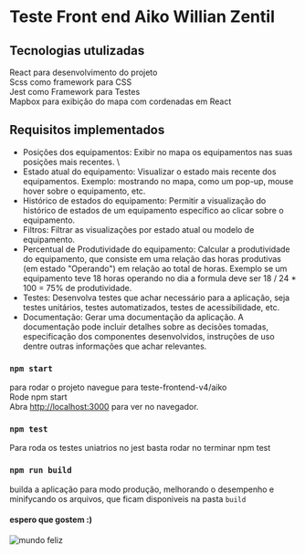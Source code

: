 # Teste Front end Aiko Willian Zentil


## Tecnologias utulizadas

React para desenvolvimento do projeto <br />
Scss como framework para CSS <br/>
Jest como Framework para Testes <br />
Mapbox para exibição do mapa com cordenadas em React

## Requisitos implementados

- Posições dos equipamentos: Exibir no mapa os equipamentos nas suas posições mais recentes. \
- Estado atual do equipamento: Visualizar o estado mais recente dos equipamentos. Exemplo: mostrando no mapa, como um pop-up, mouse hover sobre o equipamento, etc.
- Histórico de estados do equipamento: Permitir a visualização do histórico de estados de um equipamento específico ao clicar sobre o equipamento. 
- Filtros: Filtrar as visualizações por estado atual ou modelo de equipamento.
- Percentual de Produtividade do equipamento: Calcular a produtividade do equipamento, que consiste em uma relação das horas produtivas (em estado "Operando") em relação ao total de horas. Exemplo se um equipamento teve 18 horas operando no dia a formula deve ser 18 / 24 * 100 = 75% de produtividade.
- Testes: Desenvolva testes que achar necessário para a aplicação, seja testes unitários, testes automatizados, testes de acessibilidade, etc.
- Documentação: Gerar uma documentação da aplicação. A documentação pode incluir detalhes sobre as decisões tomadas, especificação dos componentes desenvolvidos, instruções de uso dentre outras informações que achar relevantes.

### `npm start`

para rodar o projeto navegue para teste-frontend-v4/aiko \
Rode npm start \
Abra [http://localhost:3000](http://localhost:3000) para ver no navegador.


### `npm test`

Para roda os testes uniatrios no jest basta rodar no terminar npm test


### `npm run build`

builda a aplicação para modo produção, melhorando o desempenho e minifycando os arquivos, que ficam disponiveis na pasta `build` 

#### espero que gostem :)
<img src="https://media1.tenor.com/m/PHwDQdhpLasAAAAC/simpsons-lawyers.gif" alt="mundo feliz" />